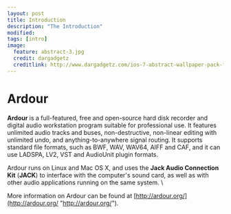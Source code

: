 ```yaml
---
layout: post
title: Introduction
description: "The Introduction"
modified: 
tags: [intro]
image:
  feature: abstract-3.jpg
  credit: dargadgetz
  creditlink: http://www.dargadgetz.com/ios-7-abstract-wallpaper-pack-for-iphone-5-and-ipod-touch-retina/
---
```


Ardour
======

**Ardour** is a full-featured, free and open-source hard disk recorder
and digital audio workstation program suitable for professional use. It
features unlimited audio tracks and buses, non-destructive, non-linear
editing with unlimited undo, and anything-to-anywhere signal routing. It
supports standard file formats, such as BWF, WAV, WAV64, AIFF and CAF,
and it can use LADSPA, LV2, VST and AudioUnit plugin formats.

Ardour runs on Linux and Mac OS X, and uses the **Jack Audio Connection
Kit** (**JACK**) to interface with the computer's sound card, as well as
with other audio applications running on the same system. \

More information on Ardour can be found at
[http://ardour.org/](http://ardour.org/ "http://ardour.org/").

